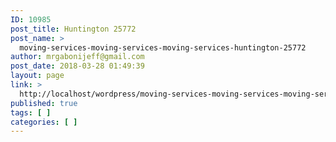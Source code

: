 ```yaml
---
ID: 10985
post_title: Huntington 25772
post_name: >
  moving-services-moving-services-moving-services-huntington-25772
author: mrgabonijeff@gmail.com
post_date: 2018-03-28 01:49:39
layout: page
link: >
  http://localhost/wordpress/moving-services-moving-services-moving-services-huntington-25772/
published: true
tags: [ ]
categories: [ ]
---
```

